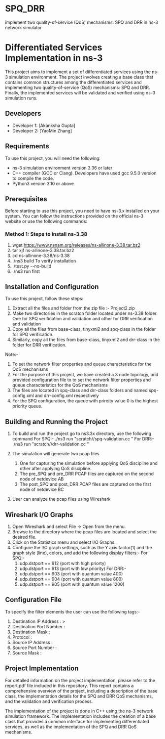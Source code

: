 # SPQ_DRR
implement two quality-of-service (QoS) mechanisms: SPQ and DRR in ns-3 network simulator

# Differentiated Services Implementation in ns-3

This project aims to implement a set of differentiated services using the ns-3 simulation environment. The project involves creating a base class that contains common structures among the differentiated services and implementing two quality-of-service (QoS) mechanisms: SPQ and DRR. Finally, the implemented services will be validated and verified using ns-3 simulation runs.

## Developers

- Developer 1: [Akanksha Gupta]
- Developer 2: [YaoMin Zhang]

## Requirements

To use this project, you will need the following:

- ns-3 simulation environment version 3.36 or later
- C++ compiler (GCC or Clang). Developers have used gcc 9.5.0 version to compile the code.
- Python3 version 3.10 or above

## Prerequisites

Before starting to use this project, you need to have ns-3.x installed on your system. You can follow the instructions provided on the official ns-3 website or use the following commands:

### Method 1: Steps to install ns-3.38
1. wget https://www.nsnam.org/releases/ns-allinone-3.38.tar.bz2
2. tar xjf ns-allinone-3.38.tar.bz2
3. cd ns-allinone-3.38/ns-3.38
4. ./ns3 build
To verify installation
 1. ./test.py --no-build
 2. ./ns3 run first


## Installation and Configuration

To use this project, follow these steps:

1. Extract all the files and folder from the zip file :- Project2.zip
2. Make two directories in the scratch folder located under ns-3.38 folder. One for SPQ verification and validation and other for DRR verification and validation
3. Copy all the files from base-class, tinyxml2 and spq-class in the folder for SPQ verification.
4. Similarly, copy all the files from base-class, tinyxml2 and drr-class in the folder for DRR verification.

Note:-
1. To set the network filter properties and queue characteristics for the QoS mechanisms 
2. For the purpose of this project, we have created a 3 node topology, and provided configuration file to to set the network filter properties and queue characteristics for the QoS mechanisms
3. The files are located in spq-class and drr-class folders and named spq-config.xml and drr-config.xml respectively
4. For the SPQ configuration, the queue with priroity value 0 is the highest priority queue.


## Building and Running the Project

1. To build and run the project go to ns3.3x directory, use the following command
   For SPQ:-
   ./ns3 run "scratch/<spq folder name>/spq-validation.cc <full path to spq config file>"
   For DRR:-
   ./ns3 run "scratch/<drr folder name>/drr-validation.cc <full path to drr config file>"

2. The simulation will generate two pcap files
   1. One for capturing the simulation before applying QoS discipline and other after applying QoS discipline.
   2. The pre_SPQ and pre_DRR PCAP files are captured on the second node of netdevice AB
   3. The post_SPQ and post_DRR PCAP files are captured on the first node of netdevice BC   	

3. User can analyze the pcap files using Wireshark

## Wireshark I/O Graphs
  1. Open Wireshark and select File -> Open from the menu.
  2. Browse to the directory where the pcap files are located and select the desired file.
  3. Click on the Statistics menu and select I/O Graphs.
  4. Configure the I/O graph settings, such as the Y axis factor(1) and the graph style (line), colors, and add the following display filters:-
     For SPQ:-
     1. udp.dstport == 912 (port with high priorty)
     2. udp.dstport == 913 (port with low priority)
     For DRR:-
     1. udp.dstport == 903 (port with quantum value 400)
     2. udp.dstport == 904 (port with quantum value 800)
     3. udp.dstport == 905 (port with quantum value 1200)


## Configuration File
 To specify the filter elements the user can use the following tags:-
  1.  Destination IP Address : <destinationaddress></destinationaddress>>
  2.  Destination Port Number : <destinationportnumber></destinationportnumber>
  3.  Destination Mask : <destinationmask></destinationmask>
  4.  Protocol : <protocol></protocol>
  5.  Source IP Address : <sourceaddress></sourceaddress>
  6.  Source Port Number : <sourceportnumber></sourceportnumber>
  7. Source Mask :  <sourcemask></sourcemask>
  
## Project Implementation
For detailed information on the project implementation, please refer to the report.pdf file included in this repository. This report contains a comprehensive overview of the project, including a description of the base class, the implementation details for the SPQ and DRR QoS mechanisms, and the validation and verification process.

The implementation of the project is done in C++ using the ns-3 network simulation framework. The implementation includes the creation of a base class that provides a common interface for implementing differentiated services, as well as the implementation of the SPQ and DRR QoS mechanisms.
